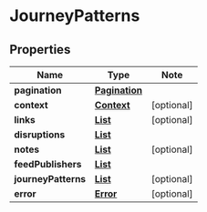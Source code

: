 # JourneyPatterns

## Properties

Name | Type | Note
---- | ---- | ----
**pagination** | [**Pagination**](Pagination.md) | 
**context** | [**Context**](Context.md) | [optional] 
**links** | [**List<LinkSchema>**](LinkSchema.md) | [optional] 
**disruptions** | [**List<Disruption>**](Disruption.md) | 
**notes** | [**List<Note>**](Note.md) | [optional] 
**feedPublishers** | [**List<FeedPublisher>**](FeedPublisher.md) | 
**journeyPatterns** | [**List<JourneyPattern>**](JourneyPattern.md) | [optional] 
**error** | [**Error**](Error.md) | [optional] 

